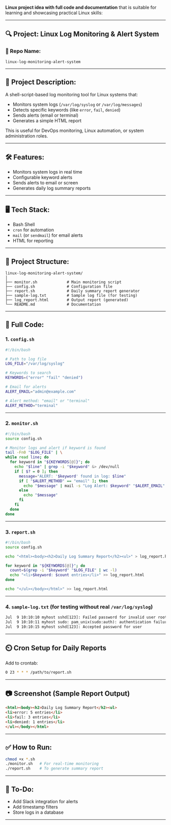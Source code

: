 **Linux project idea with full code and documentation** that is suitable for learning and showcasing practical Linux skills:

---

## 🔍 Project: **Linux Log Monitoring & Alert System**

### 📂 Repo Name:

`linux-log-monitoring-alert-system`

---

## 📘 Project Description:

A shell-script-based log monitoring tool for Linux systems that:

* Monitors system logs (`/var/log/syslog` or `/var/log/messages`)
* Detects specific keywords (like `error`, `fail`, `denied`)
* Sends alerts (email or terminal)
* Generates a simple HTML report

This is useful for DevOps monitoring, Linux automation, or system administration roles.

---

## 🛠️ Features:

* Monitors system logs in real time
* Configurable keyword alerts
* Sends alerts to email or screen
* Generates daily log summary reports

---

## 🖥️ Tech Stack:

* Bash Shell
* `cron` for automation
* `mail` (or `sendmail`) for email alerts
* HTML for reporting

---

## 📁 Project Structure:

```
linux-log-monitoring-alert-system/
│
├── monitor.sh             # Main monitoring script
├── config.sh              # Configuration file
├── report.sh              # Daily summary report generator
├── sample-log.txt         # Sample log file (for testing)
├── log_report.html        # Output report (generated)
└── README.md              # Documentation
```

---

## 🧾 Full Code:

### 1. `config.sh`

```bash
#!/bin/bash

# Path to log file
LOG_FILE="/var/log/syslog"

# Keywords to search
KEYWORDS=("error" "fail" "denied")

# Email for alerts
ALERT_EMAIL="admin@example.com"

# Alert method: "email" or "terminal"
ALERT_METHOD="terminal"
```

---

### 2. `monitor.sh`

```bash
#!/bin/bash
source config.sh

# Monitor logs and alert if keyword is found
tail -Fn0 "$LOG_FILE" | \
while read line; do
  for keyword in "${KEYWORDS[@]}"; do
    echo "$line" | grep -i "$keyword" &> /dev/null
    if [ $? = 0 ]; then
      message="ALERT: '$keyword' found in log: $line"
      if [ "$ALERT_METHOD" == "email" ]; then
        echo "$message" | mail -s "Log Alert: $keyword" "$ALERT_EMAIL"
      else
        echo "$message"
      fi
    fi
  done
done
```

---

### 3. `report.sh`

```bash
#!/bin/bash
source config.sh

echo "<html><body><h2>Daily Log Summary Report</h2><ul>" > log_report.html

for keyword in "${KEYWORDS[@]}"; do
  count=$(grep -i "$keyword" "$LOG_FILE" | wc -l)
  echo "<li>$keyword: $count entries</li>" >> log_report.html
done

echo "</ul></body></html>" >> log_report.html
```

---

### 4. `sample-log.txt` (for testing without real `/var/log/syslog`)

```txt
Jul  9 10:10:10 myhost sshd[123]: Failed password for invalid user root
Jul  9 10:10:11 myhost sudo: pam_unix(sudo:auth): authentication failure
Jul  9 10:10:15 myhost sshd[123]: Accepted password for user
```

---

## ⏲️ Cron Setup for Daily Reports

Add to crontab:

```bash
0 23 * * * /path/to/report.sh
```

---

## 📷 Screenshot (Sample Report Output)

```html
<html><body><h2>Daily Log Summary Report</h2><ul>
<li>error: 5 entries</li>
<li>fail: 3 entries</li>
<li>denied: 1 entries</li>
</ul></body></html>
```

---

## ✅ How to Run:

```bash
chmod +x *.sh
./monitor.sh   # For real-time monitoring
./report.sh    # To generate summary report
```

---

## 📌 To-Do:

* Add Slack integration for alerts
* Add timestamp filters
* Store logs in a database

---
